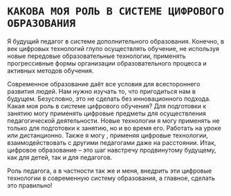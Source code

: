   # `КАКОВА МОЯ РОЛЬ В СИСТЕМЕ ЦИФРОВОГО ОБРАЗОВАНИЯ` #
  
  Я будущий педагог в системе дополнительного образования. Конечно, в век цифровых технологий глупо осуществлять обучение, не используя новые передовые образовательные технологии, применять прогрессивные формы организации образовательного процесса и активных методов обучения. 
  
  
  Современное образование даёт все условия для всестороннего развития людей. Нам нужно изучать то, что пригодиться нам в будущем. Безусловно, это не сделать без инновационного подхода. Какая моя роль в системе цифрового обучения? Для подготовки к занятию могу применять цифровые предметы для осуществления педагогической деятельности. Новые технологии я могу применять не только для подготовки к занятию, но и во время его. Работать на уроке или дистанционно. Также я могу , применяя цифровые технологии, взаимодействовать с другими педагогами даже на расстоянии. Итак, цифровое образование – это шаг навстречу продвинутому будущему, как для детей, так и для педагогов. 
    
    
  Роль педагога, а в частности так же и меня, внедрить эти цифровые технологии в современную систему образования, а главное, сделать это правильно!
      
